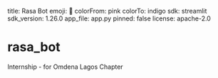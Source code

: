 title: Rasa Bot
emoji: 🐨
colorFrom: pink
colorTo: indigo
sdk: streamlit
sdk_version: 1.26.0
app_file: app.py
pinned: false
license: apache-2.0

# rasa_bot
Internship - for Omdena Lagos Chapter

